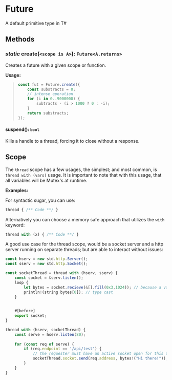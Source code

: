 # Future

A default primitive type in T#

## Methods

### *static* create(`<scope is A>`): `Future<A.returns>`

Creates a future with a given scope or function.

**Usage:**

> ```typescript
> const fut = Future.create({
>     const substracts = 0;
>     // intense operation
>     for (i in 0..9000000) {
>         subtracts - (i > 1000 ? 0 : -i);
>     }
>     return substracts;
> });
> ```

#### suspend(): `bool`

Kills a handle to a thread, forcing it to close without a response.



## Scope

The `thread` scope has a few usages, the simplest; and most common, is `thread with (vars)` usage. It is important to note that with this usage, that all variables will be Mutex's at runtime. 

**Examples:**

For syntactic sugar, you can use:

```typescript
thread { /** Code **/ }
```

Alternatively you can choose a memory safe approach that utilizes the `with` keyword:

```typescript
thread with (x) { /** Code **/ }
```

A good use case for the thread scope, would be a socket server and a http server running on separate threads; but are able to interact without issues:

```typescript
const hserv = new std.http.Server();
const sserv = new std.http.Socket();

const socketThread = thread with (hserv, sserv) {
    const socket = &serv.listen();
    loop {
        let bytes = socket.recieve(&[].fill(0x3,1024)); // because a var wasn't passed, bytes returns a value
        println!(string bytes[0]); // type cast
    }
    

    #[before]
    export socket;
}

thread with (hserv, socketThread) {
    const serve = hserv.listen(80);
    
    for (const req of serve) {
        if (req.endpoint == '/api/test') {
            // the requester must have an active socket open for this to work!
            socketThread.socket.send(req.address, bytes!("Hi there!"));
        }
    }
}
```

